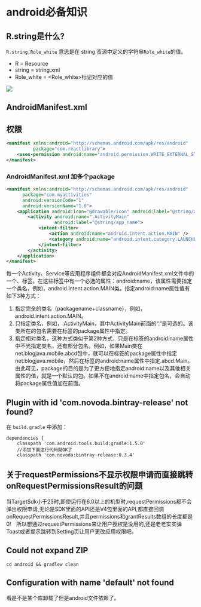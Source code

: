 # android必备知识

## R.string是什么?

`R.string.Role_white` 意思是在 string 资源中定义的字符串`Role_white`的值。
- R = Resource
- string = string.xml
- Role_white = <Role_white>标记对应的值

![](./imgs/r.jpg)

## AndroidManifest.xml

## 权限

```xml
<manifest xmlns:android="http://schemas.android.com/apk/res/android"
          package="com.reactlibrary">
    <uses-permission android:name="android.permission.WRITE_EXTERNAL_STORAGE" android:maxSdkVersion="18"/>
</manifest>

```

### AndroidManifest.xml 加多个package

```xml
<manifest xmlns:android="http://schemas.android.com/apk/res/android"
      package="com.myactivities"
      android:versionCode="1"
      android:versionName="1.0">
    <application android:icon="@drawable/icon" android:label="@string/app_name">
        <activity android:name=".ActivityMain"
                  android:label="@string/app_name">
            <intent-filter>
                <action android:name="android.intent.action.MAIN" />
                <category android:name="android.intent.category.LAUNCHER" />
            </intent-filter>
        </activity>
    </application>
</manifest>
```

每一个Activity、Service等应用程序组件都会对应AndroidManifest.xml文件中的一个<activity>、<service>标签。在这些标签中有一个必选的属性：android:name，该属性需要指定一个类名，例如，android.intent.action.MAIN类。指定android:name属性值有如下3种方式：
1.  指定完全的类名（packagename+classname），例如，android.intent.action.MAIN。
2.  只指定类名，例如，.ActivityMain，其中ActivityMain前面的“.”是可选的。该类所在的包名需要在<manifest>标签的package属性中指定。
3.  指定相对类名，这种方式类似于第2种方式，只是在<activity>标签的android:name属性中不光指定类名，还有部分包名。例如，如果Main类在net.blogjava.mobile.abcd包中，就可以在<manifest>标签的package属性中指定net.blogjava.mobile，然后在<activity>标签的android:name属性中指定.abcd.Main。
        由此可见，package的目的是为了更方便地指定android:name以及其他相关属性的值，就是一个默认的包。如果不在android:name中指定包名，会自动将package属性值加在前面。

## Plugin with id 'com.novoda.bintray-release' not found?

在 `build.gradle` 中添加：

```
dependencies {
    classpath 'com.android.tools.build:gradle:1.5.0'
    //添加下面这行代码就OK了
    classpath 'com.novoda:bintray-release:0.3.4'
```


## 关于requestPermissions不显示权限申请而直接跳转onRequestPermissionsResult的问题

当TargetSdk小于23时,即使运行在6.0以上的机型时,requestPermissions都不会弹出权限申请,无论是SDK里面的API还是V4包里面的API,都直接回调onRequestPermissionsResult,并且permissions和grantResults数组的长度都是0! 所以想通过requestPermissions来让用户授权是没用的,还是老老实实弹Toast或者提示跳转到Setting页让用户更改应用权限吧。

##  Could not expand ZIP

```
cd android && gradlew clean
```

## Configuration with name 'default' not found

看是不是某个库卸载了但是android文件依赖了。

